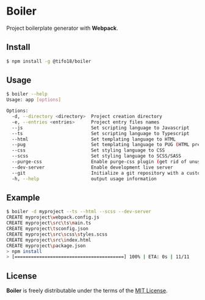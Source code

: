 # Boiler
Project boilerplate generator with **Webpack**.

## Install
```bash
$ npm install -g @tifo18/boiler
```

## Usage
```bash
$ boiler --help
Usage: app [options]

Options:
  -d, --directory <directory>  Project creation directory
  -e, --entries <entries>      Project entry files names
  --js                         Set scripting language to Javascript
  --ts                         Set scripting language to Typescript
  --html                       Set templating language to HTML
  --pug                        Set templating language to PUG (HTML preprocessor)
  --css                        Set styling language to CSS
  --scss                       Set styling language to SCSS/SASS
  --purge-css                  Enable purge-css plugin (get rid of unused css styles)
  --dev-server                 Enable development live server
  --git                        Initialize a git repository with a custom .gitignore file
  -h, --help                   output usage information
```

## Example
```bash
$ boiler -d myproject --ts --html --scss --dev-server
CREATE myproject\webpack.config.js                
CREATE myproject\src\ts\main.ts
CREATE myproject\tsconfig.json
CREATE myproject\src\scss\styles.scss
CREATE myproject\src\index.html
CREATE myproject\package.json
> npm install
> [========================================] 100% | ETA: 0s | 11/11
```

## License
**Boiler** is freely distributable under the terms of the [MIT License](https://github.com/labTifo/boiler/blob/master/LICENSE).